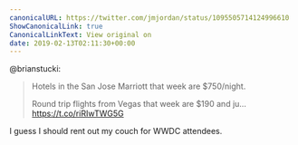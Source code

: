 ```yaml
---
canonicalURL: https://twitter.com/jmjordan/status/1095505714124996610
ShowCanonicalLink: true
CanonicalLinkText: View original on
date: 2019-02-13T02:11:30+00:00
---
```

@brianstucki:

> Hotels in the San Jose Marriott that week are $750/night. 
> 
> Round trip flights from Vegas that week are $190 and ju… https://t.co/riRIwTWG5G

I guess I should rent out my couch for WWDC attendees.